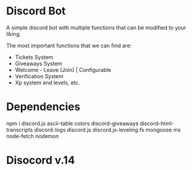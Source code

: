 ﻿# Discord Bot
 
 A simple discord bot with multiple functions that can be modified to your liking.
 
 The most important functions that we can find are:

- Tickets System
- Giveaways System
- Welcome - Leave (Join) | Configurable 
- Verification System
- Xp system and levels, etc.

# Dependencies

npm i discord.js ascii-table colors discord-giveaways discord-html-transcripts discord-logs discord.js discord.js-leveling fs mongoose ms node-fetch nodemon

# Disocord v.14
